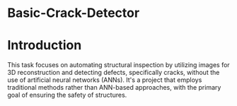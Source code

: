# Basic-Crack-Detector
# Introduction
This task focuses on automating structural inspection by utilizing images for 3D reconstruction and detecting defects, specifically cracks, without the use of artificial neural networks (ANNs). 
It's a project that employs traditional methods rather than ANN-based approaches, with the primary goal of ensuring the safety of structures.
